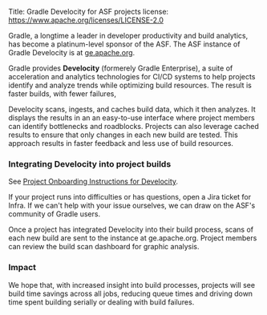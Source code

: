 Title: Gradle Develocity for ASF projects
license: https://www.apache.org/licenses/LICENSE-2.0

Gradle, a longtime a leader in developer productivity and build analytics, has become a platinum-level sponsor of the ASF. The ASF instance of Gradle Develocity is at <a href="https://ge.apache.org" target="_blank">ge.apache.org</a>.

Gradle provides **Develocity** (formerely Gradle Enterprise), a suite of acceleration and analytics technologies for CI/CD systems to help projects identify and analyze trends while optimizing build resources. The result is faster builds, with fewer failures,

Develocity scans, ingests, and caches build data, which it then analyzes. It displays the results in an an easy-to-use interface where project members can identify bottlenecks and roadblocks. Projects can also leverage cached results to ensure that only changes in each new build are tested. This approach results in faster feedback and less use of build resources. 

### Integrating Develocity into project builds
See <a href="https://cwiki.apache.org/confluence/display/INFRA/Project+Onboarding+Instructions+for+Develocity" target="_blank">Project Onboarding Instructions for Develocity</a>. 

If your project runs into difficulties or has questions, open a Jira ticket for Infra. If we can't help with your issue ourselves, we can draw on the ASF's community of Gradle users.

Once a project has integrated Develocity into their build process, scans of each new build are sent to the instance at ge.apache.org. Project members can review the build scan dashboard for graphic analysis.

### Impact
We hope that, with increased insight into build processes, projects will see build time savings across all jobs, reducing queue times and driving down time spent building serially or dealing with build failures.
